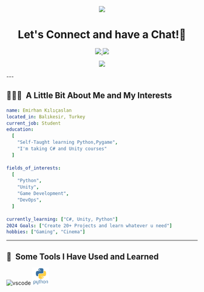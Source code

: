 <p align="center">
  <img src="https://capsule-render.vercel.app/api?type=waving&color=gradient&text=Hello!&height=100&section=header"/>
</p>

<h1 align="center">
  Let's Connect and have a Chat!💬
</h1>

<p align="center">
</a>
<a href="www.linkedin.com/in/emirhan-kılıçaslan-361072233">
  <img height="50" src="https://user-images.githubusercontent.com/46517096/166973395-19676cd8-f8ec-4abf-83ff-da8243505b82.png"/>
</a>
<a href="https://www.instagram.com/emirhan.klcsln10/">
  <img height="50" src="https://user-images.githubusercontent.com/46517096/166974368-9798f39f-1f46-499c-b14e-81f0a3f83a06.png"/>
</a>
</p>

<p align="center">
  <img src= "https://i.giphy.com/media/q217GUnfKAmJlFcjBX/giphy.webp">
</p>
---

<h2> 👨🏻‍💻 &nbsp;A Little Bit About Me and My Interests</h2>

```yaml
name: Emirhan Kılıçaslan
located_in: Balıkesir, Turkey
current_job: Student
education:
  [
    "Self-Taught learning Python,Pygame",
    "I'm taking C# and Unity courses"
  ]

fields_of_interests:
  [
    "Python",
    "Unity",
    "Game Development",
    "DevOps",
  ]
  
currently_learning: ["C#, Unity, Python"]
2024 Goals: ["Create 20+ Projects and learn whatever u need"]
hobbies: ["Gaming", "Cinema"]
```
  
---  
  
<h2> 🚀 &nbsp;Some Tools I Have Used and Learned</h2>
<p align="left">
<img src="https://cdn.jsdelivr.net/gh/devicons/devicon/icons/vscode/vscode-original.svg" alt="vscode" width="45" height="45"/>
<img src="https://raw.githubusercontent.com/devicons/devicon/master/icons/python/python-original-wordmark.svg" alt="python" width="45" height="45" />      
</p>

